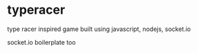 # typeracer
type racer inspired game built using javascript, nodejs, socket.io 


socket.io boilerplate too
